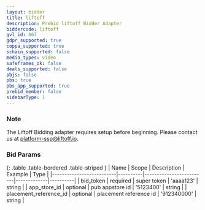 ```yaml
---
layout: bidder
title: liftoff
description: Prebid liftoff Bidder Adapter
biddercode: liftoff
gvl_id: 667
gdpr_supported: true
coppa_supported: true
schain_supported: false
media_types: video
safeframes_ok: false
deals_supported: false
pbjs: false
pbs: true
pbs_app_supported: true
prebid_member: false
sidebarType: 1
---
```


### Note

The Liftoff Bidding adapter requires setup before beginning. Please contact us at <platform-ssp@liftoff.io>.

### Bid Params

{: .table .table-bordered .table-striped }
| Name                     | Scope    | Description             | Example     | Type     |
|--------------------------|----------|-------------------------|-------------|----------|
| bid_token                | required | super token             | 'aaaa123'   | string   |
| app_store_id             | optional | pub appstore id         | '5123400'   | string   |
| placement_reference_id   | optional | placement reference id  | '912340000' | string   |
